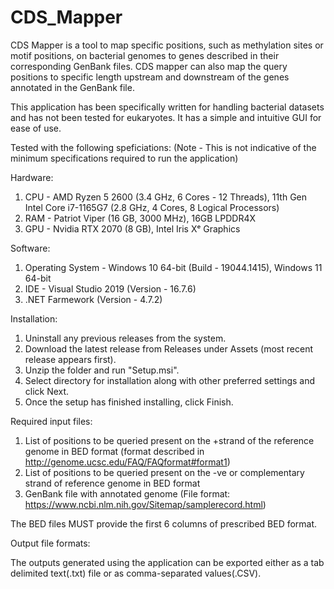 # CDS_Mapper
CDS Mapper is a tool to map specific positions, such as methylation sites or motif positions, on bacterial genomes to genes described in their corresponding GenBank files.
CDS mapper can also map the query positions to specific length upstream and downstream of the genes annotated in the GenBank file.

This application has been specifically written for handling bacterial datasets and has not been tested for eukaryotes. It has a simple and intuitive GUI for ease of use.

Tested with the following speficiations: (Note - This is not indicative of the minimum specifications required to run the application)

Hardware:
1) CPU - AMD Ryzen 5 2600 (3.4 GHz, 6 Cores - 12 Threads), 11th Gen Intel Core i7-1165G7 (2.8 GHz, 4 Cores, 8 Logical Processors)
2) RAM - Patriot Viper (16 GB, 3000 MHz), 16GB LPDDR4X
3) GPU - Nvidia RTX 2070 (8 GB), Intel Iris Xᵉ Graphics

Software:
1) Operating System - Windows 10 64-bit (Build - 19044.1415), Windows 11 64-bit
2) IDE - Visual Studio 2019 (Version - 16.7.6)
3) .NET Farmework (Version - 4.7.2)

Installation: 
1) Uninstall any previous releases from the system. 
2) Download the latest release from Releases under Assets (most recent release appears first).
3) Unzip the folder and run "Setup.msi".
4) Select directory for installation along with other preferred settings and click Next.
5) Once the setup has finished installing, click Finish.

Required input files:
1) List of positions to be queried present on the +strand of the reference genome in BED format (format described in http://genome.ucsc.edu/FAQ/FAQformat#format1)
2) List of positions to be queried present on the -ve or complementary strand of reference genome in BED format
3) GenBank file with annotated genome (File format: https://www.ncbi.nlm.nih.gov/Sitemap/samplerecord.html)

The BED files MUST provide the first 6 columns of prescribed BED format.

Output file formats:

The outputs generated using the application can be exported either as a tab delimited text(.txt) file or as comma-separated values(.CSV). 
